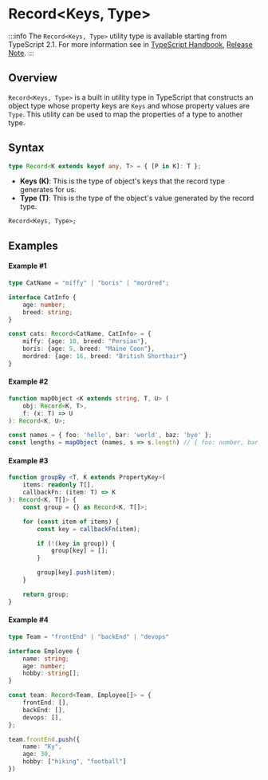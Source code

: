 # Record\<Keys, Type>

:::info
The `Record<Keys, Type>` utility type is available starting from TypeScript 2.1. For more information see in [TypeScript Handbook](https://www.typescriptlang.org/docs/handbook/utility-types.html#recordkeys-type), [Release Note](https://www.typescriptlang.org/docs/handbook/release-notes/typescript-2-1.html#partial-readonly-record-and-pick).
:::

## Overview

`Record<Keys, Type>` is a built in utility type in TypeScript that constructs an object type whose property keys are `Keys` and whose property values are `Type`. This utility can be used to map the properties of a type to another type.

## Syntax

```ts
type Record<K extends keyof any, T> = { [P in K]: T };
```

- **Keys (K)**: This is the type of object's keys that the record type generates for us.
- **Type (T)**: This is the type of the object's value generated by the record type.

```
Record<Keys, Type>;
```

## Examples

#### Example #1

```ts
type CatName = "miffy" | "boris" | "mordred";

interface CatInfo {
    age: number;
    breed: string;
}

const cats: Record<CatName, CatInfo> = {
    miffy: {age: 10, breed: "Persian"},
    boris: {age: 5, breed: "Maine Coon"},
    mordred: {age: 16, breed: "British Shorthair"}
}
```

#### Example #2

```ts
function mapObject <K extends string, T, U> (
    obj: Record<K, T>,
    f: (x: T) => U
): Record<K, U>;

const names = { foo: 'hello', bar: 'world', baz: 'bye' };
const lengths = mapObject (names, s => s.length) // { foo: number, bar: number, baz: number }
```

#### Example #3

```ts
function groupBy <T, K extends PropertyKey>(
    items: readonly T[],
    callbackFn: (item: T) => K
): Record<K, T[]> {
    const group = {} as Record<K, T[]>;

    for (const item of items) {
        const key = callbackFn(item);

        if (!(key in group)) {
            group[key] = [];
        }

        group[key].push(item);
    }

    return group;
}
```

#### Example #4

```ts
type Team = "frontEnd" | "backEnd" | "devops"

interface Employee {
    name: string;
    age: number;
    hobby: string[];
}

const team: Record<Team, Employee[]> = {
    frontEnd: [],
    backEnd: [],
    devops: [],
};

team.frontEnd.push({
    name: "Ky",
    age: 30,
    hobby: ["hiking", "football"]
})
```